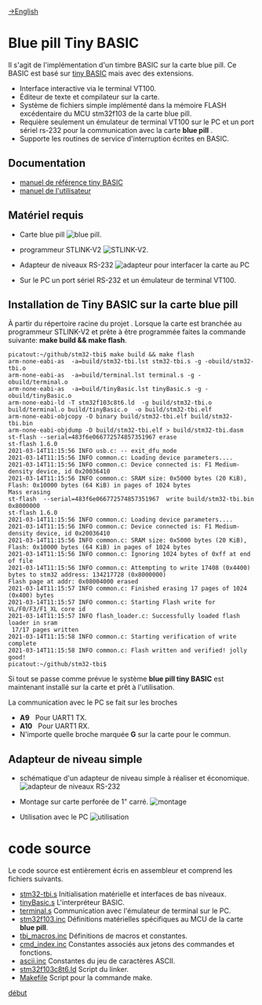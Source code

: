 <!-- 
Copyright Jacques Deschênes, 2021
Ce document fait parti du projet stm32-tbi
https://github.com/picatout/stm32-tbi
-->
<a id="top"></a>
[-&GT;English](readme-en.md)
#  Blue pill Tiny BASIC 

Il s'agit de l'implémentation d'un timbre BASIC sur la carte blue pill. Ce BASIC est basé sur [tiny BASIC](https://en.wikipedia.org/wiki/Tiny_BASIC) mais avec des extensions.  

* Interface interactive via le terminal VT100. 
* Éditeur de texte et compilateur sur la carte. 
* Système de fichiers simple implémenté dans la mémoire FLASH excédentaire du MCU stm32f103 de la carte blue pill.
* Requière seulement un émulateur de terminal VT100 sur le PC et un port sériel rs-232 pour la communication avec la carte **blue pill** .
* Supporte les routines de service d'interruption écrites en BASIC.

## Documentation
* [manuel de référence tiny BASIC](docs/tbi_reference.md)
* [manuel de l'utilisateur](docs/manuel_util_tb.md)
## Matériel requis

* Carte blue pill ![blue pill](docs/board-view-2.jpg).

* programmeur STLINK-V2 ![STLINK-V2](docs/stlink-v2.png).

* Adapteur de niveaux RS-232 ![adapteur](docs/rs-232-level-adapter-assembly.png) pour interfacer la carte au PC 

* Sur le PC un port sériel RS-232 et un émulateur de terminal VT100.

## Installation de Tiny BASIC sur la carte **blue pill**
À partir du répertoire racine du projet
. Lorsque la carte est branchée au programmeur STLINK-V2 et prête à être programmée faites la commande suivante: **make build && make flash**.
```
picatout:~/github/stm32-tbi$ make build && make flash
arm-none-eabi-as  -a=build/stm32-tbi.lst stm32-tbi.s -g -obuild/stm32-tbi.o 
arm-none-eabi-as  -a=build/terminal.lst terminal.s -g -obuild/terminal.o 
arm-none-eabi-as  -a=build/tinyBasic.lst tinyBasic.s -g -obuild/tinyBasic.o 
arm-none-eabi-ld -T stm32f103c8t6.ld  -g build/stm32-tbi.o build/terminal.o build/tinyBasic.o  -o build/stm32-tbi.elf
arm-none-eabi-objcopy -O binary build/stm32-tbi.elf build/stm32-tbi.bin 
arm-none-eabi-objdump -D build/stm32-tbi.elf > build/stm32-tbi.dasm
st-flash --serial=483f6e066772574857351967 erase 
st-flash 1.6.0
2021-03-14T11:15:56 INFO usb.c: -- exit_dfu_mode
2021-03-14T11:15:56 INFO common.c: Loading device parameters....
2021-03-14T11:15:56 INFO common.c: Device connected is: F1 Medium-density device, id 0x20036410
2021-03-14T11:15:56 INFO common.c: SRAM size: 0x5000 bytes (20 KiB), Flash: 0x10000 bytes (64 KiB) in pages of 1024 bytes
Mass erasing
st-flash  --serial=483f6e066772574857351967  write build/stm32-tbi.bin 0x8000000
st-flash 1.6.0
2021-03-14T11:15:56 INFO common.c: Loading device parameters....
2021-03-14T11:15:56 INFO common.c: Device connected is: F1 Medium-density device, id 0x20036410
2021-03-14T11:15:56 INFO common.c: SRAM size: 0x5000 bytes (20 KiB), Flash: 0x10000 bytes (64 KiB) in pages of 1024 bytes
2021-03-14T11:15:56 INFO common.c: Ignoring 1024 bytes of 0xff at end of file
2021-03-14T11:15:56 INFO common.c: Attempting to write 17408 (0x4400) bytes to stm32 address: 134217728 (0x8000000)
Flash page at addr: 0x08004000 erased
2021-03-14T11:15:57 INFO common.c: Finished erasing 17 pages of 1024 (0x400) bytes
2021-03-14T11:15:57 INFO common.c: Starting Flash write for VL/F0/F3/F1_XL core id
2021-03-14T11:15:57 INFO flash_loader.c: Successfully loaded flash loader in sram
 17/17 pages written
2021-03-14T11:15:58 INFO common.c: Starting verification of write complete
2021-03-14T11:15:58 INFO common.c: Flash written and verified! jolly good!
picatout:~/github/stm32-tbi$ 
```
Si tout se passe comme prévue le système **blue pill tiny BASIC** est maintenant installé sur la carte et prêt à l'utilisation.

La communication avec le PC se fait sur les broches

* **A9**&nbsp;&nbsp; Pour UART1 TX.
* **A10**&nbsp;&nbsp; Pour UART1 RX.
* N'importe quelle broche marquée **G** sur la carte pour le commun.

## Adapteur de niveau simple

* schématique d'un adapteur de niveau simple à réaliser et économique.
![adapteur de niveaux RS-232](docs/rs-232-level-adaptor-schematic.png)

* Montage sur carte perforée de 1" carré.
![montage](docs/rs-232-level-adapter-assembly.png)

* Utilisation avec le PC
![utilisation](docs/montage.jpg)

<a id="sources"></a>
# code source 
Le code source est entièrement écris en assembleur et comprend les fichiers suivants.
* [stm32-tbi.s](../stm32-tbi.s)  Initialisation matérielle et interfaces de bas niveaux.
* [tinyBasic.s](../tinyBasic.s) L'interpréteur BASIC.
* [terminal.s](../terminal.s) Communication avec l'émulateur de terminal sur le PC.
* [stm32f103.inc](../stm32f103.inc) Définitions matérielles spécifiques au MCU de la carte **blue pill**. 
* [tbi_macros.inc](../tbi_macros.inc) Définitions de macros et constantes.
* [cmd_index.inc](../cmd_index.inc) Constantes associés aux jetons des commandes et fonctions. 
* [ascii.inc](../ascii.inc) Constantes du jeu de caractères ASCII.
* [stm32f103c8t6.ld](../stm32f103c8t6.ld) Script du linker.
* [Makefile](../Makefile) Script pour la commande make.

[début](#top)
